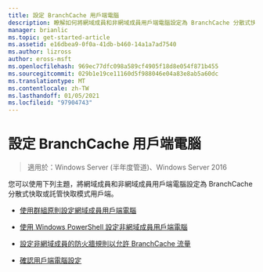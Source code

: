 ```yaml
---
title: 設定 BranchCache 用戶端電腦
description: 瞭解如何將網域成員和非網域成員用戶端電腦設定為 BranchCache 分散式快取或託管快取模式用戶端。
manager: brianlic
ms.topic: get-started-article
ms.assetid: e16dbea9-0f0a-41db-b460-14a1a7ad7540
ms.author: lizross
author: eross-msft
ms.openlocfilehash: 969ec77dfc098a589cf4905f18d8e054f871b455
ms.sourcegitcommit: 029b1e19ce11160d5f988046e04a83e8ab5a60dc
ms.translationtype: MT
ms.contentlocale: zh-TW
ms.lasthandoff: 01/05/2021
ms.locfileid: "97904743"
---
```

# <a name="configure-branchcache-client-computers"></a>設定 BranchCache 用戶端電腦

>適用於：Windows Server (半年度管道)、Windows Server 2016

您可以使用下列主題，將網域成員和非網域成員用戶端電腦設定為 BranchCache 分散式快取或託管快取模式用戶端。

-   [使用群組原則設定網域成員用戶端電腦](../../branchcache/deploy/Use-Group-Policy-to-Configure-Domain-Member-Client-Computers.md)

-   [使用 Windows PowerShell 設定非網域成員用戶端電腦](../../branchcache/deploy/Use-Windows-PowerShell-to-Configure-Non-Domain-Member-Client-Computers.md)

-   [設定非網域成員的防火牆規則以允許 BranchCache 流量](../../branchcache/deploy/Configure-Firewall-Rules-for-Non-Domain-Members-to-Allow-BranchCache-Traffic.md)

-   [確認用戶端電腦設定](../../branchcache/deploy/Verify-Client-Computer-Settings.md)



